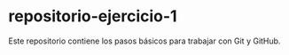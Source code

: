 # repositorio-ejercicio-1
Este repositorio contiene los pasos básicos para trabajar con Git y GitHub.
